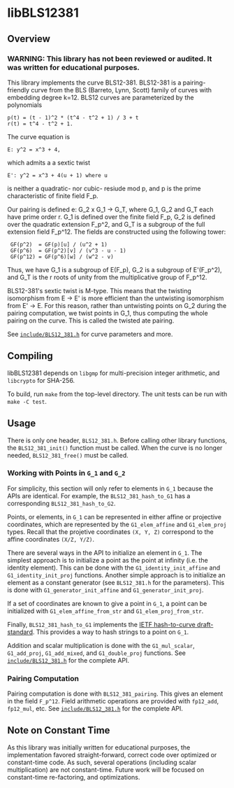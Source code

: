 # libBLS12381

## Overview

### WARNING: This library has not been reviewed or audited. It was written for educational purposes.

This library implements the curve BLS12-381. BLS12-381 is a pairing-friendly
curve from the BLS (Barreto, Lynn, Scott) family of curves with embedding
degree k=12. BLS12 curves are parameterized by the polynomials

    p(t) = (t - 1)^2 * (t^4 - t^2 + 1) / 3 + t
    r(t) = t^4 - t^2 + 1.

The curve equation is

    E: y^2 = x^3 + 4,

which admits a a sextic twist

    E': y^2 = x^3 + 4(u + 1) where u

is neither a quadratic- nor cubic- resiude mod p, and p is the prime
characteristic of finite field F\_p.

Our pairing is defined e: G\_2 x G\_1 -> G\_T, where G\_1, G\_2 and G\_T each have
prime order r.  G\_1 is defined over the finite field F\_p, G\_2 is defined over
the quadratic extension F\_p^2, and G\_T is a subgroup of the full extension
field F\_p^12. The fields are constructed using the following tower:

     GF(p^2)  = GF(p)[u] / (u^2 + 1)
     GF(p^6)  = GF(p^2)[v] / (v^3 - u - 1)
     GF(p^12) = GF(p^6)[w] / (w^2 - v)

Thus, we have G\_1 is a subgroup of E(F\_p), G\_2 is a subgroup of E'(F\_p^2), and
G\_T is the r roots of unity from the multiplicative group of F\_p^12.

BLS12-381's sextic twist is M-type. This means that the twisting isomorphism
from E -> E' is more efficient than the untwisting isomorphism from E' -> E.
For this reason, rather than untwisting points on G\_2 during the pairing
computation, we twist points in G\_1, thus computing the whole pairing on the
curve. This is called the twisted ate pairing.

See [`include/BLS12_381.h`]() for curve parameters and more.

## Compiling

libBLS12381 depends on `libgmp` for multi-precision integer arithmetic, and `libcrypto` for SHA-256.

To build, run `make` from the top-level directory. The unit tests can be run with `make -C test`.

## Usage

There is only one header, `BLS12_381.h`. Before calling other library
functions, the `BLS12_381_init()` function must be called. When the curve is no
longer needed, `BLS12_381_free()` must be called.

### Working with Points in `G_1` and `G_2`

For simplicity, this section will only refer to elements in `G_1` because the APIs
are identical. For example, the `BLS12_381_hash_to_G1` has a corresponding
`BLS12_381_hash_to_G2`.

Points, or elements, in `G_1` can be represented in either affine or projective
coordinates, which are represented by the `G1_elem_affine` and `G1_elem_proj`
types. Recall that the projetive coordinates `(X, Y, Z)` correspond to the
affine coordinates `(X/Z, Y/Z)`.

There are several ways in the API to initialize an element in `G_1`. The simplest approach
is to initialize a point as the point at infinity (i.e. the identity element). This can be
done with the `G1_identity_init_affine` and `G1_identity_init_proj` functions. Another simple
approach is to initialize an element as a constant generator (see `BLS12_381.h` for the parameters).
This is done with `G1_generator_init_affine` and `G1_generator_init_proj`.

If a set of coordinates are known to give a point in `G_1`, a point can be initialized with
`G1_elem_affine_from_str` and `G1_elem_proj_from_str`.

Finally, `BLS12_381_hash_to_G1` implements the [IETF hash-to-curve draft-standard](https://datatracker.ietf.org/doc/draft-irtf-cfrg-hash-to-curve/). This provides a way to hash strings to a point on `G_1`.

Addition and scalar multiplication is done with the `G1_mul_scalar`,
`G1_add_proj`, `G1_add_mixed`, and `G1_double_proj` functions. See
[`include/BLS12_381.h`]() for the complete API.

### Pairing Computation

Pairing computation is done with `BLS12_381_pairing`. This gives an element in the field `F_p^12`. Field arithmetic
operations are provided with `fp12_add`, `fp12_mul`, etc. See [`include/BLS12_381.h`]() for the complete API.

## Note on Constant Time

As this library was initially written for educational purposes, the
implementation favored straight-forward, correct code over optimized or
constant-time code. As such, several operations (including scalar
multiplication) are not constant-time.  Future work will be focused on constant-time
re-factoring, and optimizations.
